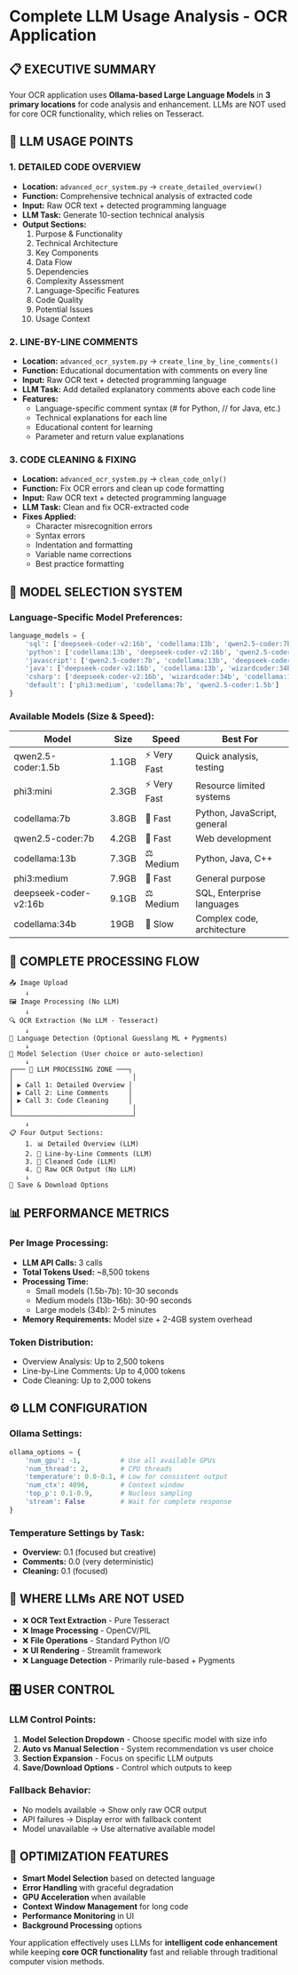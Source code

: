 # Complete LLM Usage Analysis - OCR Application

## 📋 **EXECUTIVE SUMMARY**

Your OCR application uses **Ollama-based Large Language Models** in **3 primary locations** for code analysis and enhancement. LLMs are NOT used for core OCR functionality, which relies on Tesseract.

## 🎯 **LLM USAGE POINTS**

### **1. DETAILED CODE OVERVIEW** 
- **Location:** `advanced_ocr_system.py` → `create_detailed_overview()`
- **Function:** Comprehensive technical analysis of extracted code
- **Input:** Raw OCR text + detected programming language
- **LLM Task:** Generate 10-section technical analysis
- **Output Sections:**
  1. Purpose & Functionality
  2. Technical Architecture
  3. Key Components
  4. Data Flow
  5. Dependencies
  6. Complexity Assessment
  7. Language-Specific Features
  8. Code Quality
  9. Potential Issues
  10. Usage Context

### **2. LINE-BY-LINE COMMENTS**
- **Location:** `advanced_ocr_system.py` → `create_line_by_line_comments()`
- **Function:** Educational documentation with comments on every line
- **Input:** Raw OCR text + detected programming language
- **LLM Task:** Add detailed explanatory comments above each code line
- **Features:**
  - Language-specific comment syntax (# for Python, // for Java, etc.)
  - Technical explanations for each line
  - Educational content for learning
  - Parameter and return value explanations

### **3. CODE CLEANING & FIXING**
- **Location:** `advanced_ocr_system.py` → `clean_code_only()`
- **Function:** Fix OCR errors and clean up code formatting
- **Input:** Raw OCR text + detected programming language
- **LLM Task:** Clean and fix OCR-extracted code
- **Fixes Applied:**
  - Character misrecognition errors
  - Syntax errors
  - Indentation and formatting
  - Variable name corrections
  - Best practice formatting

## 🤖 **MODEL SELECTION SYSTEM**

### **Language-Specific Model Preferences:**
```python
language_models = {
    'sql': ['deepseek-coder-v2:16b', 'codellama:13b', 'qwen2.5-coder:7b'],
    'python': ['codellama:13b', 'deepseek-coder-v2:16b', 'qwen2.5-coder:7b'],
    'javascript': ['qwen2.5-coder:7b', 'codellama:13b', 'deepseek-coder-v2:16b'],
    'java': ['deepseek-coder-v2:16b', 'codellama:13b', 'wizardcoder:34b'],
    'csharp': ['deepseek-coder-v2:16b', 'wizardcoder:34b', 'codellama:13b'],
    'default': ['phi3:medium', 'codellama:7b', 'qwen2.5-coder:1.5b']
}
```

### **Available Models (Size & Speed):**
| Model | Size | Speed | Best For |
|-------|------|-------|----------|
| qwen2.5-coder:1.5b | 1.1GB | ⚡ Very Fast | Quick analysis, testing |
| phi3:mini | 2.3GB | ⚡ Very Fast | Resource limited systems |
| codellama:7b | 3.8GB | 🚀 Fast | Python, JavaScript, general |
| qwen2.5-coder:7b | 4.2GB | 🚀 Fast | Web development |
| codellama:13b | 7.3GB | ⚖️ Medium | Python, Java, C++ |
| phi3:medium | 7.9GB | 🚀 Fast | General purpose |
| deepseek-coder-v2:16b | 9.1GB | ⚖️ Medium | SQL, Enterprise languages |
| codellama:34b | 19GB | 🐌 Slow | Complex code, architecture |

## 🔄 **COMPLETE PROCESSING FLOW**

```
📤 Image Upload
    ↓
🖼️ Image Processing (No LLM)
    ↓
🔍 OCR Extraction (No LLM - Tesseract)
    ↓
🎯 Language Detection (Optional Guesslang ML + Pygments)
    ↓
🤖 Model Selection (User choice or auto-selection)
    ↓
┌─── 🦙 LLM PROCESSING ZONE ───┐
│                              │
│ ▶️ Call 1: Detailed Overview │
│ ▶️ Call 2: Line Comments     │  
│ ▶️ Call 3: Code Cleaning     │
│                              │
└──────────────────────────────┘
    ↓
📋 Four Output Sections:
    1. 📊 Detailed Overview (LLM)
    2. 💬 Line-by-Line Comments (LLM)  
    3. 🔧 Cleaned Code (LLM)
    4. 📄 Raw OCR Output (No LLM)
    ↓
💾 Save & Download Options
```

## 📊 **PERFORMANCE METRICS**

### **Per Image Processing:**
- **LLM API Calls:** 3 calls
- **Total Tokens Used:** ~8,500 tokens
- **Processing Time:**
  - Small models (1.5b-7b): 10-30 seconds
  - Medium models (13b-16b): 30-90 seconds  
  - Large models (34b): 2-5 minutes
- **Memory Requirements:** Model size + 2-4GB system overhead

### **Token Distribution:**
- Overview Analysis: Up to 2,500 tokens
- Line-by-Line Comments: Up to 4,000 tokens
- Code Cleaning: Up to 2,000 tokens

## ⚙️ **LLM CONFIGURATION**

### **Ollama Settings:**
```python
ollama_options = {
    'num_gpu': -1,          # Use all available GPUs
    'num_thread': 2,        # CPU threads
    'temperature': 0.0-0.1, # Low for consistent output
    'num_ctx': 4096,        # Context window
    'top_p': 0.1-0.9,       # Nucleus sampling
    'stream': False         # Wait for complete response
}
```

### **Temperature Settings by Task:**
- **Overview:** 0.1 (focused but creative)
- **Comments:** 0.0 (very deterministic)
- **Cleaning:** 0.1 (focused)

## 🚫 **WHERE LLMs ARE NOT USED**

- ❌ **OCR Text Extraction** - Pure Tesseract
- ❌ **Image Processing** - OpenCV/PIL  
- ❌ **File Operations** - Standard Python I/O
- ❌ **UI Rendering** - Streamlit framework
- ❌ **Language Detection** - Primarily rule-based + Pygments

## 🎛️ **USER CONTROL**

### **LLM Control Points:**
1. **Model Selection Dropdown** - Choose specific model with size info
2. **Auto vs Manual Selection** - System recommendation vs user choice
3. **Section Expansion** - Focus on specific LLM outputs
4. **Save/Download Options** - Control which outputs to keep

### **Fallback Behavior:**
- No models available → Show only raw OCR output
- API failures → Display error with fallback content
- Model unavailable → Use alternative available model

## 🚀 **OPTIMIZATION FEATURES**

- **Smart Model Selection** based on detected language
- **Error Handling** with graceful degradation
- **GPU Acceleration** when available  
- **Context Window Management** for long code
- **Performance Monitoring** in UI
- **Background Processing** options

Your application effectively uses LLMs for **intelligent code enhancement** while keeping **core OCR functionality** fast and reliable through traditional computer vision methods.
